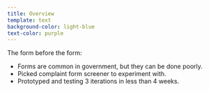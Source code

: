 ```yaml
---
title: Overview
template: text
background-color: light-blue
text-color: purple
---
```


The form before the form:

- Forms are common in government, but they can be done poorly.
- Picked complaint form screener to experiment with.
- Prototyped and testing 3 iterations in less than 4 weeks.